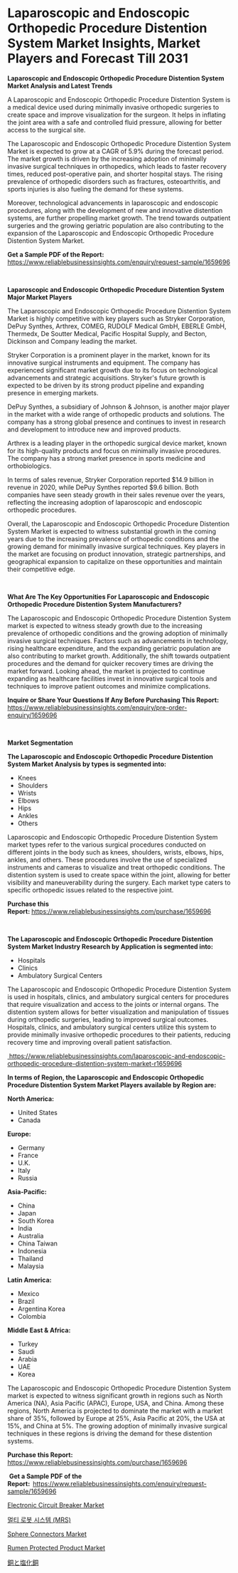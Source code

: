 <p><h1>Laparoscopic and Endoscopic Orthopedic Procedure Distention System Market Insights, Market Players and Forecast Till 2031</h1></p><p><strong>Laparoscopic and Endoscopic Orthopedic Procedure Distention System Market Analysis and Latest Trends</strong></p>
<p><p>A Laparoscopic and Endoscopic Orthopedic Procedure Distention System is a medical device used during minimally invasive orthopedic surgeries to create space and improve visualization for the surgeon. It helps in inflating the joint area with a safe and controlled fluid pressure, allowing for better access to the surgical site.</p><p>The Laparoscopic and Endoscopic Orthopedic Procedure Distention System Market is expected to grow at a CAGR of 5.9% during the forecast period. The market growth is driven by the increasing adoption of minimally invasive surgical techniques in orthopedics, which leads to faster recovery times, reduced post-operative pain, and shorter hospital stays. The rising prevalence of orthopedic disorders such as fractures, osteoarthritis, and sports injuries is also fueling the demand for these systems.</p><p>Moreover, technological advancements in laparoscopic and endoscopic procedures, along with the development of new and innovative distention systems, are further propelling market growth. The trend towards outpatient surgeries and the growing geriatric population are also contributing to the expansion of the Laparoscopic and Endoscopic Orthopedic Procedure Distention System Market.</p></p>
<p><strong>Get a Sample PDF of the Report:&nbsp;</strong> <a href="https://www.reliablebusinessinsights.com/enquiry/request-sample/1659696">https://www.reliablebusinessinsights.com/enquiry/request-sample/1659696</a></p>
<p>&nbsp;</p>
<p><strong>Laparoscopic and Endoscopic Orthopedic Procedure Distention System Major Market Players</strong></p>
<p><p>The Laparoscopic and Endoscopic Orthopedic Procedure Distention System Market is highly competitive with key players such as Stryker Corporation, DePuy Synthes, Arthrex, COMEG, RUDOLF Medical GmbH, EBERLE GmbH, Thermedx, De Soutter Medical, Pacific Hospital Supply, and Becton, Dickinson and Company leading the market.</p><p>Stryker Corporation is a prominent player in the market, known for its innovative surgical instruments and equipment. The company has experienced significant market growth due to its focus on technological advancements and strategic acquisitions. Stryker's future growth is expected to be driven by its strong product pipeline and expanding presence in emerging markets.</p><p>DePuy Synthes, a subsidiary of Johnson & Johnson, is another major player in the market with a wide range of orthopedic products and solutions. The company has a strong global presence and continues to invest in research and development to introduce new and improved products.</p><p>Arthrex is a leading player in the orthopedic surgical device market, known for its high-quality products and focus on minimally invasive procedures. The company has a strong market presence in sports medicine and orthobiologics.</p><p>In terms of sales revenue, Stryker Corporation reported $14.9 billion in revenue in 2020, while DePuy Synthes reported $9.6 billion. Both companies have seen steady growth in their sales revenue over the years, reflecting the increasing adoption of laparoscopic and endoscopic orthopedic procedures.</p><p>Overall, the Laparoscopic and Endoscopic Orthopedic Procedure Distention System Market is expected to witness substantial growth in the coming years due to the increasing prevalence of orthopedic conditions and the growing demand for minimally invasive surgical techniques. Key players in the market are focusing on product innovation, strategic partnerships, and geographical expansion to capitalize on these opportunities and maintain their competitive edge.</p></p>
<p>&nbsp;</p>
<p><strong>What Are The Key Opportunities For Laparoscopic and Endoscopic Orthopedic Procedure Distention System Manufacturers?</strong></p>
<p><p>The Laparoscopic and Endoscopic Orthopedic Procedure Distention System market is expected to witness steady growth due to the increasing prevalence of orthopedic conditions and the growing adoption of minimally invasive surgical techniques. Factors such as advancements in technology, rising healthcare expenditure, and the expanding geriatric population are also contributing to market growth. Additionally, the shift towards outpatient procedures and the demand for quicker recovery times are driving the market forward. Looking ahead, the market is projected to continue expanding as healthcare facilities invest in innovative surgical tools and techniques to improve patient outcomes and minimize complications.</p></p>
<p><strong>Inquire or Share Your Questions If Any Before Purchasing This Report:</strong> <a href="https://www.reliablebusinessinsights.com/enquiry/pre-order-enquiry/1659696">https://www.reliablebusinessinsights.com/enquiry/pre-order-enquiry/1659696</a></p>
<p>&nbsp;</p>
<p><strong>Market Segmentation</strong></p>
<p><strong>The Laparoscopic and Endoscopic Orthopedic Procedure Distention System Market Analysis by types is segmented into:</strong></p>
<p><ul><li>Knees</li><li>Shoulders</li><li>Wrists</li><li>Elbows</li><li>Hips</li><li>Ankles</li><li>Others</li></ul></p>
<p><p>Laparoscopic and Endoscopic Orthopedic Procedure Distention System market types refer to the various surgical procedures conducted on different joints in the body such as knees, shoulders, wrists, elbows, hips, ankles, and others. These procedures involve the use of specialized instruments and cameras to visualize and treat orthopedic conditions. The distention system is used to create space within the joint, allowing for better visibility and maneuverability during the surgery. Each market type caters to specific orthopedic issues related to the respective joint.</p></p>
<p><strong>Purchase this Report:&nbsp;</strong><a href="https://www.reliablebusinessinsights.com/purchase/1659696">https://www.reliablebusinessinsights.com/purchase/1659696</a></p>
<p>&nbsp;</p>
<p><strong>The Laparoscopic and Endoscopic Orthopedic Procedure Distention System Market Industry Research by Application is segmented into:</strong></p>
<p><ul><li>Hospitals</li><li>Clinics</li><li>Ambulatory Surgical Centers</li></ul></p>
<p><p>The Laparoscopic and Endoscopic Orthopedic Procedure Distention System is used in hospitals, clinics, and ambulatory surgical centers for procedures that require visualization and access to the joints or internal organs. The distention system allows for better visualization and manipulation of tissues during orthopedic surgeries, leading to improved surgical outcomes. Hospitals, clinics, and ambulatory surgical centers utilize this system to provide minimally invasive orthopedic procedures to their patients, reducing recovery time and improving overall patient satisfaction.</p></p>
<p><a href="https://www.reliablebusinessinsights.com/laparoscopic-and-endoscopic-orthopedic-procedure-distention-system-market-r1659696">&nbsp;https://www.reliablebusinessinsights.com/laparoscopic-and-endoscopic-orthopedic-procedure-distention-system-market-r1659696</a></p>
<p><strong>In terms of Region, the Laparoscopic and Endoscopic Orthopedic Procedure Distention System Market Players available by Region are:</strong></p>
<p>
    <p> <strong> North America: </strong>
        <ul>
            <li>United States</li>
            <li>Canada</li>
        </ul>
        </p> 
    <p> <strong> Europe: </strong>
        <ul>
            <li>Germany</li>
            <li>France</li>
            <li>U.K.</li>
            <li>Italy</li>
            <li>Russia</li>
        </ul>
        </p> 
    <p> <strong> Asia-Pacific: </strong>
        <ul>
            <li>China</li>
            <li>Japan</li>
            <li>South Korea</li>
            <li>India</li>
            <li>Australia</li>
            <li>China Taiwan</li>
            <li>Indonesia</li>
            <li>Thailand</li>
            <li>Malaysia</li>
        </ul>
        </p> 
    <p> <strong> Latin America: </strong>
        <ul>
            <li>Mexico</li>
            <li>Brazil</li>
            <li>Argentina Korea</li>
            <li>Colombia</li>
        </ul>
        </p> 
    <p> <strong> Middle East & Africa: </strong>
        <ul>
            <li>Turkey</li>
            <li>Saudi</li>
            <li>Arabia</li>
            <li>UAE</li>
            <li>Korea</li>
        </ul>
    </p>
    </p>
<p><p>The Laparoscopic and Endoscopic Orthopedic Procedure Distention System market is expected to witness significant growth in regions such as North America (NA), Asia Pacific (APAC), Europe, USA, and China. Among these regions, North America is projected to dominate the market with a market share of 35%, followed by Europe at 25%, Asia Pacific at 20%, the USA at 15%, and China at 5%. The growing adoption of minimally invasive surgical techniques in these regions is driving the demand for these distention systems.</p></p>
<p><strong>Purchase this Report: </strong><a href="https://www.reliablebusinessinsights.com/purchase/1659696">https://www.reliablebusinessinsights.com/purchase/1659696</a></p>
<p>&nbsp;<strong>Get a Sample PDF of the Report:&nbsp;&nbsp;</strong><a href="https://www.reliablebusinessinsights.com/enquiry/request-sample/1659696">https://www.reliablebusinessinsights.com/enquiry/request-sample/1659696</a></p>
<p><strong></strong></p>
<p><p><a href="https://issuu.com/reportprime-2/docs/electronic-circuit-breaker-market-size-2030.pptx">Electronic Circuit Breaker Market</a></p><p><a href="https://github.com/admichael111/Market-Research-Report-List-1/blob/main/871505388092.md">멀티 로봇 시스템 (MRS)</a></p><p><a href="https://github.com/sonuprakash1/Market-Research-Report-List-2/blob/main/sphere-connectors-market.md">Sphere Connectors Market</a></p><p><a href="https://github.com/Whitneyboyettebo9kiw7yr13/Market-Research-Report-List-2/blob/main/rumen-protected-product-market.md">Rumen Protected Product Market</a></p><p><a href="https://github.com/AaronVargas43/Market-Research-Report-List-1/blob/main/181349596441.md">銅と塩化銅</a></p></p>